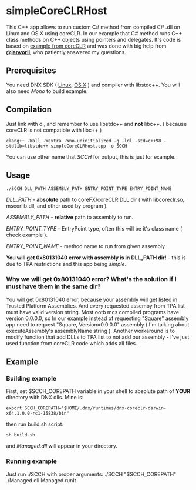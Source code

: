 # simpleCoreCLRHost

  This C++ app allows to run custom C# method from compiled C# .dll on Linux and OS X using coreCLR.
  In our example that C# method runs C++ class methods on C++ objects using pointers and delegates.
  It's code is based on [example from coreCLR](https://github.com/dotnet/coreclr/tree/master/src/coreclr/hosts/unixcoreruncommon)
  and was done with big help from [**@janvorli**](https://github.com/janvorli), who patiently answered my questions.

## Prerequisites
  You need DNX SDK
  ( [Linux](https://github.com/dotnet/coreclr/blob/master/Documentation/install/get-dotnetcore-dnx-linux.md), [OS X](https://github.com/dotnet/coreclr/blob/master/Documentation/install/get-dotnetcore-dnx-osx.md) )
  and compiler with libstdc++. You will also need *Mono* to build example.

## Compilation
  Just link with dl, and remember to use libstdc++ and **not** libc++.
  ( because coreCLR is not compatible with libc++ )

    clang++ -Wall -Wextra -Wno-uninitialized -g -ldl -std=c++98 -stdlib=libstdc++ simpleCoreCLRHost.cpp -o SCCH
  You can use other name that *SCCH* for output, this is just for example.

## Usage


    ./SCCH DLL_PATH ASSEMBLY_PATH ENTRY_POINT_TYPE ENTRY_POINT_NAME

  *DLL_PATH* - **absolute** path to coreFX/coreCLR DLL dir ( with libcoreclr.so, mscorlib.dll, and other used by program ).

  *ASSEMBLY_PATH* - **relative** path to assembly to run.

  *ENTRY_POINT_TYPE* - EntryPoint type, often this will be it's class name ( check example ).

  *ENTRY_POINT_NAME* - method name to run from given assembly.

  **You will get 0x80131040 error with assembly is in DLL_PATH dir!** - this is due to TPA restrictions and this app being *simple*.

### Why we will get 0x80131040 error? What's the solution if I must have them in the same dir?
You will get 0x80131040 error, because your assembly will get listed in Trusted Platform Assemblies. And every requested assemby from TPA list must have valid version string. Most ootb mcs compiled programs have version 0.0.0.0, so In our example instead of requesting "Square" assembly app need to request "Square, Version=0.0.0.0" assembly ( I'm talking about executeAssembly's assemblyName string ). Another workaround is to modify function that add DLLs to TPA list to not add our assembly - I've just used function from coreCLR code which adds all files.


## Example
### Building example
  First, set $SCCH_COREPATH variable in your shell to absolute path of **YOUR** directory with DNX dlls.
  Mine is:

    export SCCH_COREPATH="$HOME/.dnx/runtimes/dnx-coreclr-darwin-x64.1.0.0-rc1-15838/bin"
  then run build.sh script:

    sh build.sh
  and *Managed.dll* will appear in your directory.

### Running example
  Just run ./SCCH with proper arguments:
    ./SCCH "$SCCH_COREPATH" ./Managed.dll Managed runIt
